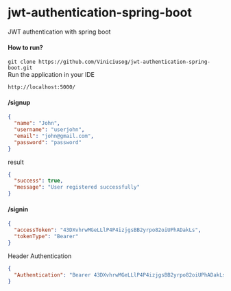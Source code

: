 # jwt-authentication-spring-boot
JWT authentication with spring boot

#### How to run? 
```git clone https://github.com/Viniciusog/jwt-authentication-spring-boot.git``` <br>
Run the application in your IDE <br>

```http://localhost:5000/```

#### /signup

```json
{
  "name": "John",
  "username": "userjohn",
  "email": "john@gmail.com",
  "password": "password"
}
```

result

```json
{
  "success": true,
  "message": "User registered successfully"
}
```

#### /signin

```json
{
  "accessToken": "43DXvhrwMGeLLlP4P4izjgsBB2yrpo82oiUPhADakLs",
  "tokenType": "Bearer"
}
```

Header Authentication

```json
{
  "Authentication": "Bearer 43DXvhrwMGeLLlP4P4izjgsBB2yrpo82oiUPhADakLs"
}
```
